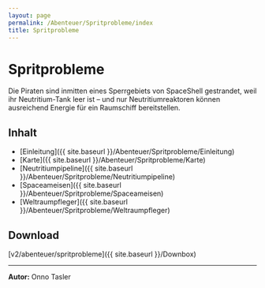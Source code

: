 ```yaml
---
layout: page
permalink: /Abenteuer/Spritprobleme/index
title: Spritprobleme
---
```


# Spritprobleme

Die Piraten sind inmitten eines Sperrgebiets von SpaceShell gestrandet, weil ihr Neutritium-Tank leer ist &ndash; und nur Neutritiumreaktoren können ausreichend Energie für ein Raumschiff bereitstellen.

## Inhalt

- [Einleitung]({{ site.baseurl }}/Abenteuer/Spritprobleme/Einleitung)
- [Karte]({{ site.baseurl }}/Abenteuer/Spritprobleme/Karte)
- [Neutritiumpipeline]({{ site.baseurl }}/Abenteuer/Spritprobleme/Neutritiumpipeline)
- [Spaceameisen]({{ site.baseurl }}/Abenteuer/Spritprobleme/Spaceameisen)
- [Weltraumpfleger]({{ site.baseurl }}/Abenteuer/Spritprobleme/Weltraumpfleger)

## Download

[v2/abenteuer/spritprobleme]({{ site.baseurl }}/Downbox)

***
**Autor:** Onno Tasler

